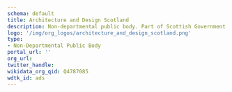 ```yaml
---
schema: default
title: Architecture and Design Scotland
description: Non-departmental public body. Part of Scottish Government
logo: '/img/org_logos/architecture_and_design_scotland.png'
type:
- Non-Departmental Public Body
portal_url: ''
org_url: 
twitter_handle: 
wikidata_org_qid: Q4787085
wdtk_id: ads
---
```

